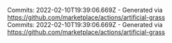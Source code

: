 Commits: 2022-02-10T19:39:06.669Z - Generated via https://github.com/marketplace/actions/artificial-grass
<br>
Commits: 2022-02-10T19:39:06.669Z - Generated via https://github.com/marketplace/actions/artificial-grass
<br>
